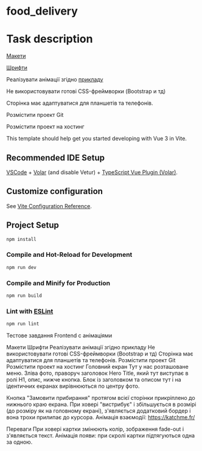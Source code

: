 # food_delivery

# Task description

[Макети](https://www.figma.com/file/B6Yc5byh0JHFBwOzP3ZIro/Test-task-with-animation-%7C-redlab-2023?type=design&node-id=2887%3A43018&t=phAeINnAAJyR07Rm-1)

[Шрифти](https://drive.google.com/drive/folders/1xtd0enYLgn3qrIK7Cx2V6NTruRI8awDZ?usp=sharing)

Реалізувати анімації згідно [прикладу](https://drive.google.com/file/d/1nuC1QY8bfcyD3gxjbLUkhAO-_KW-UYua/view?usp=sharing)

Не використовувати готові CSS-фреймворки (Bootstrap и тд)

Сторінка має адаптуватися для планшетів та телефонів.

Розмістити проект Git

Розмістити проект на хостинг


This template should help get you started developing with Vue 3 in Vite.

## Recommended IDE Setup

[VSCode](https://code.visualstudio.com/) + [Volar](https://marketplace.visualstudio.com/items?itemName=Vue.volar) (and disable Vetur) + [TypeScript Vue Plugin (Volar)](https://marketplace.visualstudio.com/items?itemName=Vue.vscode-typescript-vue-plugin).

## Customize configuration

See [Vite Configuration Reference](https://vitejs.dev/config/).

## Project Setup

```sh
npm install
```

### Compile and Hot-Reload for Development

```sh
npm run dev
```

### Compile and Minify for Production

```sh
npm run build
```

### Lint with [ESLint](https://eslint.org/)

```sh
npm run lint
```
Тестове завдання Frontend
с анімаціями

Макети
Шрифти
Реалізувати анімації згідно прикладу
Не використовувати готові CSS-фреймворки (Bootstrap и тд)
Сторінка має адаптуватися для планшетів та телефонів.
Розмістити проект Git
Розмістити проект на хостинг
Головний екран
Тут у нас розташоване меню. Зліва фото, праворуч заголовок Нero Title, який тут виступає в ролі H1, опис, нижче кнопка. Блок із заголовком та описом тут і на ідентичних екранах вирівнюються по центру фото.

Кнопка "Замовити прибирання" протягом всієї сторінки прикріплено до нижнього краю екрана. При ховері "вистрибує" і збільшується в розмірі (до розміру як на головному екрані), з'являється додатковий бордер і вона трохи прилипає до курсора. Анімація взаємодії: https://katchme.fr/




Переваги
При ховері картки змінюють колір, зображення fade-out і з'являється текст. Анімація появи: при скролі картки підтягуються одна за одною.




